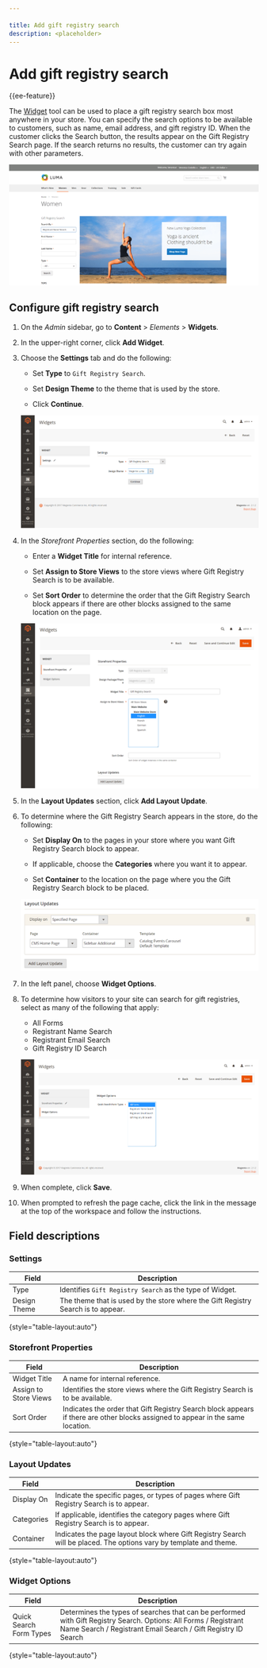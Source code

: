 ```yaml
---

title: Add gift registry search
description: <placeholder>
---
```

# Add gift registry search

{{ee-feature}}

The [Widget](../content-design/widgets.md) tool can be used to place a gift registry search box most anywhere in your store. You can specify the search options to be available to customers, such as name, email address, and gift registry ID. When the customer clicks the Search button, the results appear on the Gift Registry Search page. If the search returns no results, the customer can try again with other parameters.

![Example storefront - gift registry search](./assets/storefront-gift-registry-search.png)<!-- zoom -->

## Configure gift registry search

1. On the _Admin_ sidebar, go to **Content** > _Elements_ > **Widgets**.

1. In the upper-right corner, click **Add Widget**.

1. Choose the **Settings** tab and do the following:

   - Set **Type** to `Gift Registry Search`.

   - Set **Design Theme** to the theme that is used by the store.

   - Click **Continue**.

   ![Gift registry - search settings](./assets/widget-gift-registry-search-settings.png)<!-- zoom -->

1. In the _Storefront Properties_ section, do the following:

   - Enter a **Widget Title** for internal reference.

   - Set **Assign to Store Views** to the store views where Gift Registry Search is to be available.

   - Set **Sort Order** to determine the order that the Gift Registry Search block appears if there are other blocks assigned to the same location on the page.

   ![Gift registry - storefront properties](./assets/widget-gift-registry-search-storefront-properties.png)<!-- zoom -->

1. In the **Layout Updates** section, click **Add Layout Update**.

1. To determine where the Gift Registry Search appears in the store, do the following:

   - Set **Display On** to the pages in your store where you want Gift Registry Search block to appear.

   - If applicable, choose the **Categories** where you want it to appear.

   - Set **Container** to the location on the page where you the Gift Registry Search block to be placed.

   ![Gift registry - layout updates](./assets/widget-gift-registry-search-layout-updates.png)<!-- zoom -->

1. In the left panel, choose **Widget Options**.

1. To determine how visitors to your site can search for gift registries, select as many of the following that apply:

    - All Forms
    - Registrant Name Search
    - Registrant Email Search
    - Gift Registry ID Search

    ![Gift registry - widget options](./assets/widget-gift-registry-search-widget-options.png)<!-- zoom -->

1. When complete, click **Save**.

1. When prompted to refresh the page cache, click the link in the message at the top of the workspace and follow the instructions.

## Field descriptions

### Settings

|Field|Description|
|--- |--- |
|Type|Identifies `Gift Registry Search` as the type of Widget.|
|Design Theme|The theme that is used by the store where the Gift Registry Search is to appear.|

{style="table-layout:auto"}

### Storefront Properties

|Field|Description|
|--- |--- |
|Widget Title|A name  for internal reference.|
|Assign to Store Views|Identifies the store views where the Gift Registry Search is to be available.|
|Sort Order|Indicates the order that Gift Registry Search block appears if there are other blocks assigned to appear in the same location.|

{style="table-layout:auto"}

### Layout Updates

|Field|Description|
|--- |--- |
|Display On|Indicate the specific pages, or types of pages where Gift Registry Search is to appear.|
|Categories|If applicable, identifies the category pages where Gift Registry Search is to appear.|
|Container|Indicates the page layout block where Gift Registry Search will be placed. The options vary by template and theme.|

{style="table-layout:auto"}

### Widget Options

|Field|Description|
|--- |--- |
|Quick Search Form Types|Determines the types of searches that can be performed with Gift Registry Search. Options: All Forms / Registrant Name Search / Registrant Email Search / Gift Registry ID Search|

{style="table-layout:auto"}
